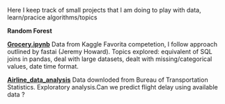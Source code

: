 Here I keep track of small projects that I am doing to play with data, learn/pracice algorithms/topics  

**Random Forest**

[**Grocery.ipynb**](https://github.com/DRMRK/Machine_Learning-/blob/master/Grocery.ipynb) Data from Kaggle Favorita competetion, I follow approach outlined by fastai (Jeremy Howard). Topics explored: equivalent of SQL joins in pandas, deal with large datasets, dealt with missing/categorical values, date time format.   

[**Airline_data_analysis**](https://github.com/DRMRK/Machine_Learning-/blob/master/Airline_data_analysis.ipynb) Data downloded from Bureau of Transportation Statistics. Exploratory analysis.Can we predict flight delay using available data ? 
